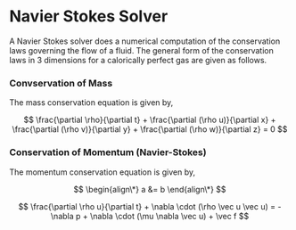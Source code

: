# Navier Stokes Solver

A Navier Stokes solver does a numerical computation of the conservation laws governing the flow of a fluid. The general form of the conservation laws in 3 dimensions for a calorically perfect gas are given as follows.

### Convservation of Mass
The mass conservation equation is given by,

$$ \frac{\partial \rho}{\partial t} + \frac{\partial (\rho u)}{\partial x} + \frac{\partial (\rho v)}{\partial y} + \frac{\partial (\rho w)}{\partial z} = 0 $$

### Conservation of Momentum (Navier-Stokes)
The momentum conservation equation is given by,

$$ \begin{align\*}
a &= b
\end{align\*}
$$


$$ \frac{\partial \rho u}{\partial t} + \nabla \cdot (\rho \vec u \vec u) = -\nabla p + \nabla \cdot (\mu \nabla \vec u) + \vec f $$
